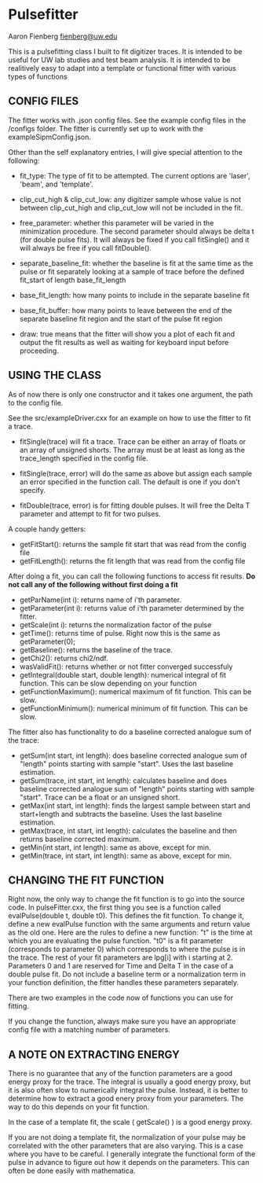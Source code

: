 Pulsefitter
===========
Aaron Fienberg
fienberg@uw.edu

This is a pulsefitting class I built to fit digitizer traces. It is intended to be useful for UW lab studies and test beam analysis.
It is intended to be realitively easy to adapt into a template or functional fitter with various types of functions

CONFIG FILES
------------

The fitter works with .json config files. See the example config files in the /configs folder.
The fitter is currently set up to work with the exampleSipmConfig.json. 

Other than the self explanatory entries, I will give special attention to the following:

* fit_type: The type of fit to be attempted. The current options are 'laser', 'beam', and 'template'. 

* clip_cut_high & clip_cut_low: any digitizer sample whose value is not between clip_cut_high and clip_cut_low will not be included in the fit. 

* free_parameter: whether this parameter will be varied in the minimization procedure. The second parameter should always be delta t (for double pulse fits). It will always be fixed if you call fitSingle() and it will always be free if you call fitDouble().

* separate_baseline_fit: whether the baseline is fit at the same time as the pulse or fit separately looking at a sample of trace before the defined fit_start of length base_fit_length

* base_fit_length: how many points to include in the separate baseline fit

* base_fit_buffer: how many points to leave between the end of the separate baseline fit region and the start of the pulse fit region

* draw: true means that the fitter will show you a plot of each fit and output the fit results as well as waiting for keyboard input before proceeding.


USING THE CLASS
---------------

As of now there is only one constructor and it takes one argument, the path to the config file.

See the src/exampleDriver.cxx for an example on how to use the fitter to fit a trace.

* fitSingle(trace) will fit a trace. Trace can be either an array of floats or an array of unsigned shorts. The array must be at least as long as the trace_length specified in the config file.

* fitSingle(trace, error) will do the same as above but assign each sample an error specified in the function call. The default is one if you don't specify.

* fitDouble(trace, error) is for fitting double pulses. It will free the Delta T parameter and attempt to fit for two pulses.

A couple handy getters:

* getFitStart(): returns the sample fit start that was read from the config file
* getFitLength(): returns the fit length that was read from the config file

After doing a fit, you can call the following functions to access fit results. 
**Do not call any of the following without first doing a fit**

* getParName(int i): returns name of i'th parameter.
* getParameter(int i): returns value of i'th parameter determined by the fitter.
* getScale(int i): returns the normalization factor of the pulse
* getTime(): returns time of pulse. Right now this is the same as getParameter(0);
* getBaseline(): returns the baseline of the trace.
* getChi2(): returns chi2/ndf.
* wasValidFit(): returns whether or not fitter converged successfuly
* getIntegral(double start, double length): numerical integral of fit function. This can be slow depending on your function
* getFunctionMaximum(): numerical maximum of fit function. This can be slow.
* getFunctionMinimum(): numerical minimum of fit function. This can be slow.

The fitter also has functionality to do a baseline corrected analogue sum of the trace:
* getSum(int start, int length): does baseline corrected analogue sum of "length" points starting with sample "start". Uses the last baseline estimation. 
* getSum(trace, int start, int length): calculates baseline and does baseline corrected analogue sum of "length" points starting with sample "start". Trace can be a float or an unsigned short.
* getMax(int start, int length): finds the largest sample between start and start+length and subtracts the baseline. Uses the last baseline estimation.
* getMax(trace, int start, int length): calculates the baseline and then returns baseline corrected maximum.
* getMin(int start, int length): same as above, except for min.
* getMin(trace, int start, int length): same as above, except for min.

CHANGING THE FIT FUNCTION
-------------------------

Right now, the only way to change the fit function is to go into the source code. In pulseFitter.cxx, the first
thing you see is a function called evalPulse(double t, double t0). This defines the fit function. To change it,
define a new evalPulse function with the same arguments and return value as the old one. 
Here are the rules to define a new function: 
"t" is the time at which you are evaluating the pulse function.
"t0" is a fit parameter (corresponds to parameter 0) which corresponds to where the pulse is in the trace.
The rest of your fit parameters are lpg[i] with i starting at 2. Parameters 0 and 1 are reserved for 
Time and Delta T in the case of a double pulse fit. 
Do not include a baseline term or a normalization term in your function definition, the fitter
handles these parameters separately. 

There are two examples in the code now of functions you can use for fitting.

If you change the function, always make sure you have an appropriate config file with a matching
number of parameters.

A NOTE ON EXTRACTING ENERGY
---------------------------

There is no guarantee that any of the function parameters are a good energy proxy for the trace. The integral
is usually a good energy proxy, but it is also often slow to numerically integral the pulse.
Instead, it is better to determine how to extract a good enery proxy from your parameters.
The way to do this depends on your fit function.

In the case of a template fit, the scale ( getScale() ) is a good energy proxy.

If you are not doing a template fit, the normalization of your pulse may be correlated with the other
parameters that are also varying. This is a case where you have to be careful. I generally integrate the 
functional form of the pulse in advance to figure out how it depends on the parameters. This can often
be done easily with mathematica.  